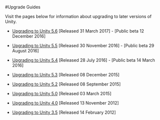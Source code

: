 #Upgrade Guides



Visit the pages below for information about upgrading to later versions of Unity.

* [Upgrading to Unity 5.6](UpgradeGuide56) [Released 31 March 2017] - [Public beta 12 December 2016]

* [Upgrading to Unity 5.5](UpgradeGuide55) [Released 30 November 2016] - [Public beta 29 August 2016]
 
* [Upgrading to Unity 5.4](UpgradeGuide54) [Released 28 July 2016] - [Public beta 14 March 2016]

* [Upgrading to Unity 5.3](UpgradeGuide53) [Released 08 December 2015]

* [Upgrading to Unity 5.2](UpgradeGuide52) [Released 08 September 2015]

* [Upgrading to Unity 5.0](UpgradeGuide5) [Released 03 March 2015]

* [Upgrading to Unity 4.0](UpgradeGuide3540) [Released 13 November 2012]

* [Upgrading to Unity 3.5](UpgradeGuide3435) [Released 14 February 2012]
